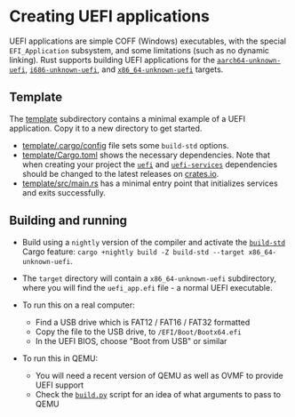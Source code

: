 # Creating UEFI applications

UEFI applications are simple COFF (Windows) executables, with the special
`EFI_Application` subsystem, and some limitations (such as no dynamic linking).
Rust supports building UEFI applications for the
[`aarch64-unknown-uefi`], [`i686-unknown-uefi`], and [`x86_64-unknown-uefi`]
targets.

## Template

The [template](template) subdirectory contains a minimal example of a UEFI
application. Copy it to a new directory to get started.

- [template/.cargo/config](template/.cargo/config) file sets some `build-std` options.
- [template/Cargo.toml](template/Cargo.toml) shows the necessary
  dependencies. Note that when creating your project the
  [`uefi`](https://crates.io/crates/uefi) and
  [`uefi-services`](https://crates.io/crates/uefi-services) dependencies should
  be changed to the latest releases on [crates.io](https://crates.io).
- [template/src/main.rs](template/src/main.rs) has a minimal entry point that
  initializes services and exits successfully.

## Building and running

- Build using a `nightly` version of the compiler and activate the
  [`build-std`](https://doc.rust-lang.org/nightly/cargo/reference/unstable.html#build-std)
  Cargo feature: `cargo +nightly build -Z build-std --target x86_64-unknown-uefi`.

- The `target` directory will contain a `x86_64-unknown-uefi` subdirectory,
  where you will find the `uefi_app.efi` file - a normal UEFI executable.

- To run this on a real computer:
  - Find a USB drive which is FAT12 / FAT16 / FAT32 formatted
  - Copy the file to the USB drive, to `/EFI/Boot/Bootx64.efi`
  - In the UEFI BIOS, choose "Boot from USB" or similar

- To run this in QEMU:
  - You will need a recent version of QEMU as well as OVMF to provide UEFI support
  - Check the [`build.py`](uefi-test-runner/build.py) script for an idea of
    what arguments to pass to QEMU

[`aarch64-unknown-uefi`]: https://github.com/rust-lang/rust/blob/HEAD/compiler/rustc_target/src/spec/aarch64_unknown_uefi.rs
[`i686-unknown-uefi`]: https://github.com/rust-lang/rust/blob/HEAD/compiler/rustc_target/src/spec/i686_unknown_uefi.rs
[`x86_64-unknown-uefi`]: https://github.com/rust-lang/rust/blob/HEAD/compiler/rustc_target/src/spec/x86_64_unknown_uefi.rs
